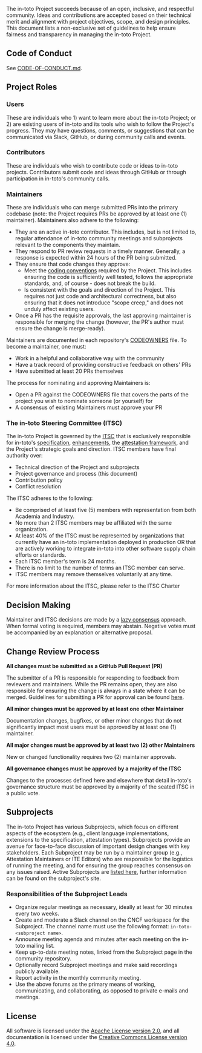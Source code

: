 The in-toto Project succeeds because of an open, inclusive, and respectful community. Ideas and contributions are accepted based on their technical merit and alignment with project objectives, scope, and design principles. This document lists a non-exclusive set of guidelines to help ensure fairness and transparency in managing the in-toto Project.

## Code of Conduct

See [CODE-OF-CONDUCT.md](/CODE-OF-CONDUCT.md).

## Project Roles

### Users

These are individuals who 1) want to learn more about the in-toto Project; or 2) are existing users of in-toto and its tools who wish to follow the Project's progress. They may have questions, comments, or suggestions that can be communicated via Slack, GitHub, or during community calls and events.

### Contributors

These are individuals who wish to contribute code or ideas to in-toto projects. Contributors submit code and ideas through GitHub or through participation in in-toto's community calls.

### Maintainers

These are individuals who can merge submitted PRs into the primary codebase (note: the Project requires PRs be approved by at least one (1) maintainer). Maintainers also adhere to the following:

* They are an active in-toto contributor. This includes, but is not limited to, regular attendance of in-toto community meetings and subprojects relevant to the components they maintain.
* They respond to PR review requests in a timely manner. Generally, a response is expected within 24 hours of the PR being submitted.
* They ensure that code changes they approve:
  * Meet the [coding conventions](/CONTRIBUTING.md) required by the Project. This includes ensuring the code is sufficiently well tested, follows the appropriate standards, and, of course - does not break the build.  
  * Is consistent with the goals and direction of the Project. This requires not just code and architectural correctness, but also ensuring that it does not introduce "scope creep," and does not unduly affect existing users.
* Once a PR has the requisite approvals, the last approving maintainer is responsible for merging the change (however, the PR's author must ensure the change is merge-ready).

Maintainers are documented in each repository's [CODEOWNERS](https://help.github.com/articles/about-codeowners/) file. To become a maintainer, one must:

* Work in a helpful and collaborative way with the community
* Have a track record of providing constructive feedback on others' PRs
* Have submitted at least 20 PRs themselves

The process for nominating and approving Maintainers is:

* Open a PR against the CODEOWNERS file that covers the parts of the project you wish to nominate someone (or yourself) for
* A consensus of existing Maintainers must approve your PR

### The in-toto Steering Committee (ITSC)

The in-toto Project is governed by the [ITSC](https://github.com/in-toto/community/blob/main/ITSC.md) that is exclusively responsible for in-toto's [specification](https://github.com/in-toto/docs), [enhancements](https://github.com/in-toto/in-toto/ite), the [attestation framework](https://github.com/in-toto/attestation), and the Project's strategic goals and direction. ITSC members have final authority over:

* Technical direction of the Project and subprojects
* Project governance and process (this document)
* Contribution policy
* Conflict resolution

The ITSC adheres to the following:

* Be comprised of at least five (5) members with representation from both Academia and Industry.
* No more than 2 ITSC members may be affiliated with the same organization.
* At least 40% of the ITSC must be represented by organizations that currently have an in-toto implementation deployed in production OR that are actively working to integrate in-toto into other software supply chain efforts or standards.
* Each ITSC member's term is 24 months.
* There is no limit to the number of terms an ITSC member can serve.
* ITSC members may remove themselves voluntarily at any time.

For more information about the ITSC, please refer to the ITSC Charter

## Decision Making

Maintainer and ITSC decisions are made by a [lazy consensus](http://rave.apache.org/docs/governance/lazyConsensus.html) approach. When formal voting is required, members may abstain. Negative votes must be accompanied by an explanation or alternative proposal.

## Change Review Process

**All changes must be submitted as a GitHub Pull Request (PR)**

The submitter of a PR is responsible for responding to feedback from reviewers and maintainers. While the PR remains open, they are also responsible for ensuring the change is always in a state where it can be merged. Guidelines for submitting a PR for approval can be found [here](/CONTRIBUTING.md).

**All minor changes must be approved by at least one other Maintainer**

Documentation changes, bugfixes, or other minor changes that do not significantly impact most users must be approved by at least one (1) maintainer.

**All major changes must be approved by at least two (2) other Maintainers**

New or changed functionality requires two (2) maintainer approvals.

**All governance changes must be approved by a majority of the ITSC**

Changes to the processes defined here and elsewhere that detail in-toto's governance structure must be approved by a majority of the seated ITSC in a public vote.

## Subprojects

The in-toto Project has various Subprojects, which focus on different aspects of the ecosystem (e.g., client language implementations, extensions to the specification, attestation types). Subprojects provide an avenue for face-to-face discussion of important design changes with key stakeholders. Each Subproject may be run by a maintainer group (e.g., Attestation Maintainers or ITE Editors) who are responsible for the logistics of running the meeting, and for ensuring the group reaches consensus on any issues raised. Active Subprojects  are [listed here](/README.md#subprojects), further information can be found on the subproject's site.

### Responsibilities of the Subproject Leads

* Organize regular meetings as necessary, ideally at least for 30 minutes every two weeks.
* Create and moderate a Slack channel on the CNCF workspace for the Subproject. The channel name must use the following format: `in-toto-<subproject name>`.
* Announce meeting agenda and minutes after each meeting on the in-toto mailing list.
* Keep up-to-date meeting notes, linked from the Subproject page in the community repository.
* Optionally record Subproject meetings and make said recordings publicly available.
* Report activity in the monthly community meeting.
* Use the above forums as the primary means of working, communicating, and collaborating, as opposed to private e-mails and meetings.

## License

All software is licensed under the [Apache License version 2.0](https://www.apache.org/licenses/LICENSE-2.0), and all documentation is licensed under the [Creative Commons License version 4.0](https://creativecommons.org/licenses/by/4.0/legalcode).
